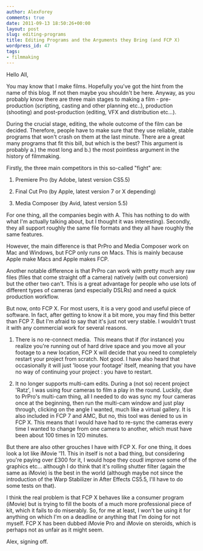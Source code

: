 ```yaml
---
author: AlexForey
comments: true
date: 2011-09-13 18:50:26+00:00
layout: post
slug: editing-programs
title: Editing Programs and the Arguments they Bring (and FCP X)
wordpress_id: 47
tags:
- filmmaking
---
```


Hello All,

You may know that I make films. Hopefully you've got the hint from the name of this blog. If not then maybe you shouldn't be here. Anyway, as you probably know there are three main stages to making a film - pre-production (scripting, casting and other planning etc..), production (shooting) and post-production (editing, VFX and distribution etc...).

During the crucial stage, editing, the whole outcome of the film can be decided. Therefore, people have to make sure that they use reliable, stable programs that won't crash on them at the last minute. There are a great many programs that fit this bill, but which is the best? This argument is probably a.) the most long and b.) the most pointless argument in the history of filmmaking.

Firstly, the three main competitors in this so-called "fight" are:
	
  1. Premiere Pro (by Adobe, latest version CS5.5)

	
  2. Final Cut Pro (by Apple, latest version 7 or X depending)

	
  3. Media Composer (by Avid, latest version 5.5)

For one thing, all the companies begin with A. This has nothing to do with what I'm actually talking about, but I thought it was interesting). Secondly, they all support roughly the same file formats and they all have roughly the same features.

However, the main difference is that PrPro and Media Composer work on Mac and Windows, but FCP only runs on Macs. This is mainly because Apple make Macs and Apple makes FCP.

Another notable difference is that PrPro can work with pretty much any raw files (files that come straight off a camera) natively (with out conversion) but the other two can't. This is a great advantage for people who use lots of different types of cameras (and especially DSLRs) and need a quick production workflow.

But now, onto FCP X. For most users, it is a very good and useful piece of software. In fact, after getting to know it a bit more, you may find this better than FCP 7. But I'm afraid to say that it's just not very stable. I wouldn't trust it with any commercial work for several reasons.

	
  1. There is no re-connect media.  This means that if (for instance) you realize you're running out of hard drive space and you move all your footage to a new location, FCP X will decide that you need to completely restart your project from scratch. Not good. I have also heard that occasionally it will just 'loose your footage' itself, meaning that you have no way of continuing your project : you have to restart.
	
  2. It no longer supports multi-cam edits. During a (not so) recent project 'Ratz', I was using four cameras to film a play in the round. Luckily, due to PrPro's multi-cam thing, all I needed to do was sync my four cameras once at the beginning, then run the multi-cam window and just play through, clicking on the angle I wanted, much like a virtual gallery. It is also included in FCP 7 and AMC, But no, this tool was denied to us in FCP X. This means that I would have had to re-sync the cameras every time I wanted to change from one camera to another, which must have been about 100 times in 120 minutes.

But there are also other grouches I have with FCP X. For one thing, it does look a lot like iMovie '11. This in itself is not a bad thing, but considering you're paying over £300 for it, I would hope they coudl improve some of the graphics etc... although I do think that it's rolling shutter filter (again the same as iMovie) is the best in the world (although maybe not since the introduction of the Warp Stabilizer in After Effects CS5.5, I'll have to do some tests on that).

I think the real problem is that FCP X behaves like a consumer program (iMovie) but is trying to fill the boots of a much more professional piece of kit, which it fails to do miserably. So, for me at least, I won't be using it for anything on which I'm on a deadline or anything that I'm doing for not myself. FCP X has been dubbed iMovie Pro and iMovie on steroids, which is perhaps not as unfair as it might seem.

Alex, signing off.
